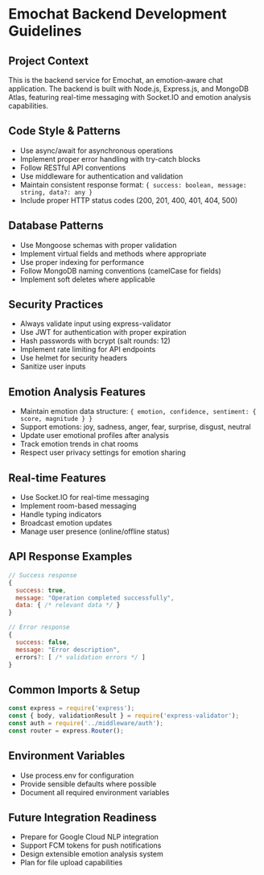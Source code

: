 <!-- Use this file to provide workspace-specific custom instructions to Copilot. For more details, visit https://code.visualstudio.com/docs/copilot/copilot-customization#_use-a-githubcopilotinstructionsmd-file -->

# Emochat Backend Development Guidelines

## Project Context
This is the backend service for Emochat, an emotion-aware chat application. The backend is built with Node.js, Express.js, and MongoDB Atlas, featuring real-time messaging with Socket.IO and emotion analysis capabilities.

## Code Style & Patterns
- Use async/await for asynchronous operations
- Implement proper error handling with try-catch blocks
- Follow RESTful API conventions
- Use middleware for authentication and validation
- Maintain consistent response format: `{ success: boolean, message: string, data?: any }`
- Include proper HTTP status codes (200, 201, 400, 401, 404, 500)

## Database Patterns
- Use Mongoose schemas with proper validation
- Implement virtual fields and methods where appropriate
- Use proper indexing for performance
- Follow MongoDB naming conventions (camelCase for fields)
- Implement soft deletes where applicable

## Security Practices
- Always validate input using express-validator
- Use JWT for authentication with proper expiration
- Hash passwords with bcrypt (salt rounds: 12)
- Implement rate limiting for API endpoints
- Use helmet for security headers
- Sanitize user inputs

## Emotion Analysis Features
- Maintain emotion data structure: `{ emotion, confidence, sentiment: { score, magnitude } }`
- Support emotions: joy, sadness, anger, fear, surprise, disgust, neutral
- Update user emotional profiles after analysis
- Track emotion trends in chat rooms
- Respect user privacy settings for emotion sharing

## Real-time Features
- Use Socket.IO for real-time messaging
- Implement room-based messaging
- Handle typing indicators
- Broadcast emotion updates
- Manage user presence (online/offline status)

## API Response Examples
```javascript
// Success response
{
  success: true,
  message: "Operation completed successfully",
  data: { /* relevant data */ }
}

// Error response
{
  success: false,
  message: "Error description",
  errors?: [ /* validation errors */ ]
}
```

## Common Imports & Setup
```javascript
const express = require('express');
const { body, validationResult } = require('express-validator');
const auth = require('../middleware/auth');
const router = express.Router();
```

## Environment Variables
- Use process.env for configuration
- Provide sensible defaults where possible
- Document all required environment variables

## Future Integration Readiness
- Prepare for Google Cloud NLP integration
- Support FCM tokens for push notifications
- Design extensible emotion analysis system
- Plan for file upload capabilities
